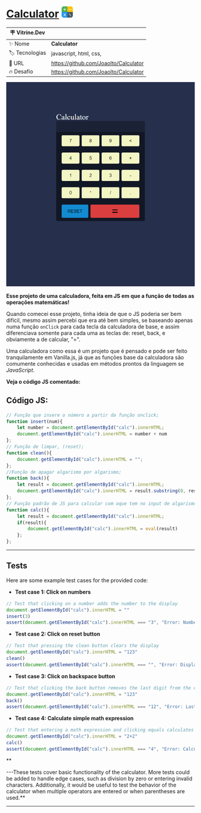 # [Calculator](https://joaoito.github.io/Calculator/) <img height="30" src="./assets/img/calculator.png">

| :placard: Vitrine.Dev |     |
| -------------  | --- |
| :sparkles: Nome        | **Calculator**
| :label: Tecnologias | javascript, html, css, 
| :rocket: URL         | https://github.com/JoaoIto/Calculator
| :fire: Desafio     | https://github.com/JoaoIto/Calculator

<img src="./assets/img/Print.png#vitrinedev">

**Esse projeto de uma calculadora, feita em JS em que a função de todas as operações matemáticas!**

Quando comecei esse projeto, tinha ideia de que o JS poderia ser bem difícil, mesmo assim percebi que era até bem simples, se baseando apenas numa função ```onClick``` para cada tecla da calculadora de base, e assim diferenciava somente para cada uma as teclas de: reset, back, e obviamente a de calcular, "=".

Uma calculadora como essa é um projeto que é pensado e pode ser feito tranquilamente em Vanilla.js, já que as funções base da calculadora são comumente conhecidas e usadas em métodos prontos da linguagem se *JavaScript*.

**Veja o código JS comentado:**

## Código JS:

```jsx
// Função que insere o número a partir da função onclick;
function insert(num){
    let number = document.getElementById("calc").innerHTML;
    document.getElementById("calc").innerHTML = number + num
};
// Função de limpar, (reset);
function clean(){
    document.getElementById("calc").innerHTML = "";
};
//Função de apagar algarismo por algarismo;
function back(){
    let result = document.getElementById("calc").innerHTML;
    document.getElementById("calc").innerHTML = result.substring(0, result.length -1)
};
// Função padrão de JS para calcular com oque tem no input de algarismo;
function calc(){
    let result = document.getElementById("calc").innerHTML;
    if(result){
        document.getElementById("calc").innerHTML = eval(result)
    };
};
```
---
## Tests

Here are some example test cases for the provided code:

- **Test case 1: Click on numbers**

```js
// Test that clicking on a number adds the number to the display
document.getElementById("calc").innerHTML = ""
insert(3)
assert(document.getElementById("calc").innerHTML === "3", "Error: Number was not inserted correctly");

```

- **Test case 2: Click on reset button**

```js
// Test that pressing the clean button clears the display
document.getElementById("calc").innerHTML = "123"
clean()
assert(document.getElementById("calc").innerHTML === "", "Error: Display was not cleared correctly");

```

- **Test case 3: Click on backspace button**

```js
// Test that clicking the back button removes the last digit from the display
document.getElementById("calc").innerHTML = "123"
back()
assert(document.getElementById("calc").innerHTML === "12", "Error: Last digit was not removed correctly");

```

- **Test case 4: Calculate simple math expression**

```js
// Test that entering a math expression and clicking equals calculates the result
document.getElementById("calc").innerHTML = "2+2"
calc()
assert(document.getElementById("calc").innerHTML === "4", "Error: Calculation was not correct");

```

**

---These tests cover basic functionality of the calculator. More tests could be added to handle edge cases, such as division by zero or entering invalid characters. Additionally, it would be useful to test the behavior of the calculator when multiple operators are entered or when parentheses are used.**

---
